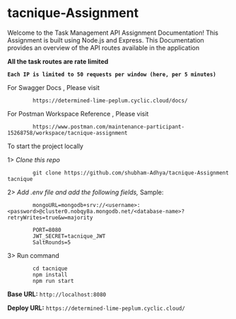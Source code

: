 # tacnique-Assignment

Welcome to the Task Management API Assignment Documentation! This Assignment is built using Node.js and Express. This Documentation provides an overview of the API routes available in the application 

**All the task routes are rate limited**

**`Each IP is limited to 50 requests per window (here, per 5 minutes)`**

For Swagger Docs , Please visit

            https://determined-lime-peplum.cyclic.cloud/docs/

For Postman Workspace Reference , Please visit

            https://www.postman.com/maintenance-participant-15268758/workspace/tacnique-assignment
            
To start the project locally 

1> *Clone this repo* 

            git clone https://github.com/shubham-Adhya/tacnique-Assignment tacnique
            
2> *Add .env file and add the following fields,*
    Sample:

            mongoURL=mongodb+srv://<username>:<password>@cluster0.nobqy8a.mongodb.net/<database-name>?retryWrites=true&w=majority

            PORT=8080
            JWT_SECRET=tacnique_JWT
            SaltRounds=5
            
3> Run command

            cd tacnique
            npm install
            npm run start
            
**Base URL:** `http://localhost:8080`

**Deploy URL:** `https://determined-lime-peplum.cyclic.cloud/`

